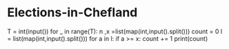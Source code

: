 # Elections-in-Chefland
T = int(input())
for _ in range(T):
    n ,x =list(map(int,input().split()))
    count = 0
    l = list(map(int,input().split()))
    for a in l:
        if a >= x:
            count += 1
      print(count)
        
        
